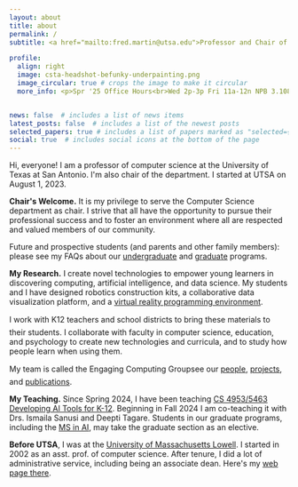 ```yaml
---
layout: about
title: about
permalink: /
subtitle: <a href="mailto:fred.martin@utsa.edu">Professor and Chair of Computer Science – fred.martin@utsa.edu</a>

profile:
  align: right
  image: csta-headshot-befunky-underpainting.png
  image_circular: true # crops the image to make it circular
  more_info: <p>Spr '25 Office Hours<br>Wed 2p-3p Fri 11a-12n NPB 3.108D Main Campus<br>Thu 2:30p-3:30p San Pedro I 340a <a href="mailto:fred.martin@utsa.edu?subject=office hours appointment request">pls email to confirm</a></p>


news: false  # includes a list of news items
latest_posts: false  # includes a list of the newest posts
selected_papers: true # includes a list of papers marked as "selected={true}"
social: true  # includes social icons at the bottom of the page
---
```


Hi, everyone! I am a professor of computer science
at the University of Texas at San Antonio. I'm also chair of the
department. I started at UTSA on August 1, 2023.



**Chair's Welcome.** It is my privilege to serve the Computer
Science department as chair. I strive that all have the opportunity to
pursue their professional success and to foster an environment where
all are respected and valued members of our community.

Future and prospective students (and parents and other family
members): please see my FAQs about our [undergraduate](undergrad) and
[graduate](grad) programs.


**My Research.** I create novel technologies to empower young
learners in discovering computing, artificial intelligence, and
data science. My students and I have designed robotics construction
kits, a collaborative data visualization platform, and a [virtual
reality programming environment](https://learnmyr.org).

I work with K&#150;12 teachers and school districts to bring these
materials to their students. I collaborate with faculty in computer
science, education, and psychology to create new technologies and
curricula, and to study how people learn when using them.

My team is called the Engaging Computing Group&#151;see our
[people](people), [projects](projects), and [publications](publications).


**My Teaching.** Since Spring 2024, I have been teaching [CS 4953/5463
  Developing AI Tools for K-12](teaching/). Beginning
  in Fall 2024 I am co-teaching it with Drs. Ismaila Sanusi and Deepti
  Tagare. Students in our graduate programs, including the [MS in
  AI](https://future.utsa.edu/programs/master/artificial-intelligence/),
  may take the graduate section as an elective.


**Before UTSA**, I was at the [University of Massachusetts
Lowell](https://www.uml.edu). I started in 2002 as an asst. prof. of
computer science. After tenure, I did a lot of administrative service,
including being an associate dean. Here's my [web page
there](https://www.cs.uml.edu/~fredm).
